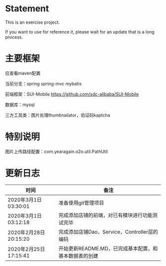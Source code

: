 # Statement

This is an exercise project. 

If you want to use for reference it, please wait for an update that is a long process.

# 主要框架

应查看maven配置

当前分支：spring spring-mvc mybatis

前端框架：SUI-Mobile	https://github.com/sdc-alibaba/SUI-Mobile

数据库：mysql

三方工具类：图片处理thumbnailator，验证码kaptcha

# 特别说明

图片上传路径配置：com.yearagain.o2o.util.PathUtil 

# 更新日志



| 时间                   | 备注                                                  |
| ---------------------- | ----------------------------------------------------- |
| 2020年3月1日 03:30:01  | 准备使用git管理项目                                   |
| 2020年3月1日 03:12:18  | 完成添加店铺的前端，对已有模块进行功能测试完毕        |
| 2020年2月28日 20:15:20 | 完成添加店铺Dao，Service，Controller层的编码          |
| 2020年2月25日 17:15:41 | 开始更新README.MD，已完成基本配置，和基本数据表的创建 |

